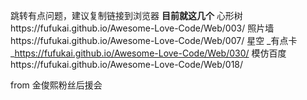 跳转有点问题，建议复制链接到浏览器
**目前就这几个**
 心形树https://fufukai.github.io/Awesome-Love-Code/Web/003/
照片墙https://fufukai.github.io/Awesome-Love-Code/Web/007/
星空  _有点卡_https://fufukai.github.io/Awesome-Love-Code/Web/030/
模仿百度https://fufukai.github.io/Awesome-Love-Code/Web/018/










from 金俊熙粉丝后援会
